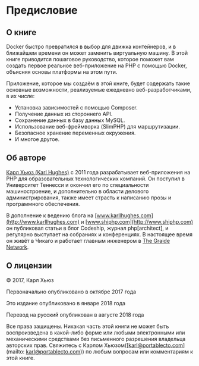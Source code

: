 # Предисловие

## О книге

Docker быстро превратился в выбор для движка контейнеров, и в ближайшем времени он может заменить виртуальную машину. В этой книге приводится пошаговое руководство, которое поможет вам создать первое реальное веб-приложение на PHP с помощью Docker, объясняя основы платформы на этом пути.

Приложение, которое мы создаём в этой книге, будет содержать такие основные возможности, реализуемые ежедневно веб-разработчиками, в их числе:

- Установка зависимостей с помощью Composer.
- Получение данных из стороннего API.
- Сохранение данных в базу данных MySQL.
- Использование веб-фреймворка (SlimPHP) для маршрутизации.
- Безопасное хранение переменных окружения.
- И многое другое.

## Об авторе

[Карл Хьюз (Karl Hughes)](https://www.karllhughes.com/) с 2011 года разрабатывает веб-приложения на PHP для образовательных технологических компаний. Он поступил в Университет Теннесси и окончил его по специальности машиностроение, и дополнительно в области делового администрирования, также имеет страсть к написанию прозы и программного обеспечения.

В дополнение к ведению блога на [www.karllhughes.com](http://www.karllhughes.com) и [www.shiphp.com](http://www.shiphp.com) он публиковал статьи в блог Codeship, журнал php[architect], и регулярно выступает на собраниях и конференциях. В настоящее время он живёт в Чикаго и работает главным инженером в [The Graide Network](https://www.thegraidenetwork.com/).

## О лицензии

© 2017, Карл Хьюз

Первоначально опубликовано в октябре 2017 года

Это издание опубликовано в январе 2018 года

Перевод на русский опубликован в августе 2018 года

Все права защищены. Никакая часть этой книги не может быть воспроизведена в какой-либо форме или любыми электронными или механическими средствами без письменного разрешения владельца авторских прав. Свяжитесь с Карлом Хьюзом([karl@portablecto.com](mailto: karl@portablecto.com)) по любым вопросам или комментариям к этой книге.